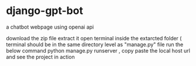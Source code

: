 # django-gpt-bot
a chatbot webpage using openai api

download the zip file
extract it 
open terminal inside the extarcted folder ( terminal should be in the same directory level as "manage.py" file
run the below command
python manage.py runserver , copy paste the local host url and see the project in action
